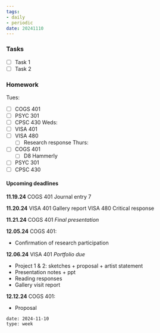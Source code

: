 ```yaml
---
tags:
- daily
- periodic
date: 20241110
---
```


### Tasks
- [ ] Task 1
- [ ] Task 2

### Homework
Tues:
- [ ] COGS 401 
- [ ] PSYC 301
- [ ] CPSC 430
Weds:
- [ ] VISA 401
- [ ] VISA 480
	- [ ] Research response
Thurs:
- [ ] COGS 401
	- [ ] D8 Hammerly
- [ ] PSYC 301
- [ ] CPSC 430

#### Upcoming deadlines

**11.19.24**
COGS 401 Journal entry 7

**11.20.24**
VISA 401 Gallery report
VISA 480 Critical response

**11.21.24**
COGS 401 *Final presentation*

**12.05.24**
COGS 401: 
- Confirmation of research participation


**12.06.24**
VISA 401 *Portfolio due*
- Project 1 & 2: sketches + proposal + artist statement
- Presentation notes + ppt 
- Reading responses 
- Gallery visit report

**12.12.24**
COGS 401:
- Proposal

```gEvent
date: 2024-11-10
type: week
```


